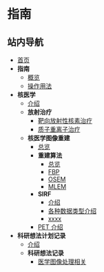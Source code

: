 # 指南

## 站内导航

- [首页](../index.md)
- **指南**
  - [概览](index.md)
  - [操作用法](usage.md)
- **核医学**
  - [介绍](../nukmed/index.md)
  - **放射治疗**
    - [靶向放射性核素治疗](../nukmed/Radiation_Therapy/TRT/trt.md)
    - [质子重离子治疗](../nukmed/Radiation_Therapy/PIT/pit.md)
  - **核医学图像重建**
    - [总览](../nukmed/recon/index.md)
    - **重建算法**
      - [总览](../nukmed/recon/alg/index.md)
      - [FBP](../nukmed/recon/alg/fbp.md)
      - [OSEM](../nukmed/recon/alg/osem.md)
      - [MLEM](../nukmed/recon/alg/mlem.md)
    - **SIRF**
      - [介绍](../nukmed/recon/sirf/index.md)
      - [各种数据类型介绍](../nukmed/recon/sirf/pictype.md)
      - [xxxx](../nukmed/recon/sirf/xxxx.md)
    - [PET 介绍](../nukmed/recon/sirf/PETintro.md)
- **科研想法计划记录**
  - [介绍](../researchidea/index.md)
  - **科研想法记录**
    - [医学图像处理相关](../researchidea/picrecon.md)


